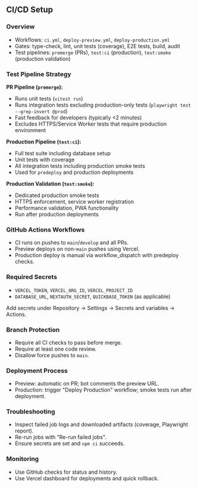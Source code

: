 ## CI/CD Setup

### Overview
- Workflows: `ci.yml`, `deploy-preview.yml`, `deploy-production.yml`
- Gates: type-check, lint, unit tests (coverage), E2E tests, build, audit
- Test pipelines: `premerge` (PRs), `test:ci` (production), `test:smoke` (production validation)

### Test Pipeline Strategy

**PR Pipeline (`premerge`):**
- Runs unit tests (`vitest run`)
- Runs integration tests excluding production-only tests (`playwright test --grep-invert @prod`)
- Fast feedback for developers (typically <2 minutes)
- Excludes HTTPS/Service Worker tests that require production environment

**Production Pipeline (`test:ci`):**
- Full test suite including database setup
- Unit tests with coverage
- All integration tests including production smoke tests
- Used for `predeploy` and production deployments

**Production Validation (`test:smoke`):**
- Dedicated production smoke tests
- HTTPS enforcement, service worker registration
- Performance validation, PWA functionality
- Run after production deployments

### GitHub Actions Workflows
- CI runs on pushes to `main`/`develop` and all PRs.
- Preview deploys on non-`main` pushes using Vercel.
- Production deploy is manual via workflow_dispatch with predeploy checks.

### Required Secrets
- `VERCEL_TOKEN`, `VERCEL_ORG_ID`, `VERCEL_PROJECT_ID`
- `DATABASE_URL`, `NEXTAUTH_SECRET`, `QUICKBASE_TOKEN` (as applicable)

Add secrets under Repository → Settings → Secrets and variables → Actions.

### Branch Protection
- Require all CI checks to pass before merge.
- Require at least one code review.
- Disallow force pushes to `main`.

### Deployment Process
- Preview: automatic on PR; bot comments the preview URL.
- Production: trigger "Deploy Production" workflow; smoke tests run after deployment.

### Troubleshooting
- Inspect failed job logs and downloaded artifacts (coverage, Playwright report).
- Re-run jobs with "Re-run failed jobs".
- Ensure secrets are set and `npm ci` succeeds.

### Monitoring
- Use GitHub checks for status and history.
- Use Vercel dashboard for deployments and quick rollback.


